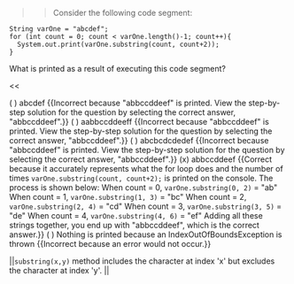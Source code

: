 >>Consider the following code segment:
<pre><code class="java language-java">String varOne = "abcdef";
for (int count = 0; count &lt; varOne.length()-1; count++){
  System.out.print(varOne.substring(count, count+2));
}
</code></pre>
<p>What is printed as a result of executing this code segment?</p><<

( ) abcdef {{Incorrect because "abbccddeef" is printed. View the step-by-step solution for the question by selecting the correct answer, "abbccddeef".}}
( ) aabbccddeeff {{Incorrect because "abbccddeef" is printed. View the step-by-step solution for the question by selecting the correct answer, "abbccddeef".}}
( ) abcbcdcdedef {{Incorrect because "abbccddeef" is printed. View the step-by-step solution for the question by selecting the correct answer, "abbccddeef".}}
(x) abbccddeef {{Correct because it accurately represents what the for loop does and the number of times <code>varOne.substring(count, count+2);</code> is printed on the console.
The process is shown below:
When count = 0, <code>varOne.substring(0, 2)</code> = "ab"
When count = 1, <code>varOne.substring(1, 3)</code> = "bc"
When count = 2, <code>varOne.substring(2, 4)</code> = "cd"
When count = 3, <code>varOne.substring(3, 5)</code> = "de"
When count = 4, <code>varOne.substring(4, 6)</code> = "ef"
Adding all these strings together, you end up with "abbccddeef", which is the correct answer.}}
( ) Nothing is printed because an IndexOutOfBoundsException is thrown {{Incorrect because an error would not occur.}}

||<code>substring(x,y)</code> method includes the character at index 'x' but excludes the character at index 'y'. ||
